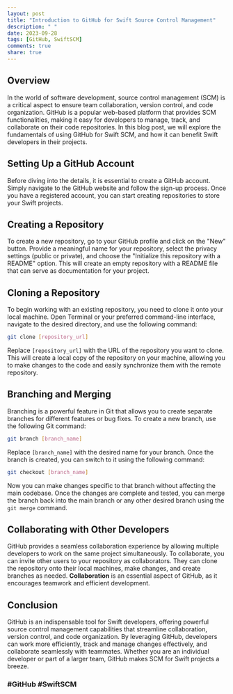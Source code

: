 ```yaml
---
layout: post
title: "Introduction to GitHub for Swift Source Control Management"
description: " "
date: 2023-09-28
tags: [GitHub, SwiftSCM]
comments: true
share: true
---
```


## Overview
In the world of software development, source control management (SCM) is a critical aspect to ensure team collaboration, version control, and code organization. GitHub is a popular web-based platform that provides SCM functionalities, making it easy for developers to manage, track, and collaborate on their code repositories. In this blog post, we will explore the fundamentals of using GitHub for Swift SCM, and how it can benefit Swift developers in their projects.

## Setting Up a GitHub Account
Before diving into the details, it is essential to create a GitHub account. Simply navigate to the GitHub website and follow the sign-up process. Once you have a registered account, you can start creating repositories to store your Swift projects.

## Creating a Repository
To create a new repository, go to your GitHub profile and click on the "New" button. Provide a meaningful name for your repository, select the privacy settings (public or private), and choose the "Initialize this repository with a README" option. This will create an empty repository with a README file that can serve as documentation for your project.

## Cloning a Repository
To begin working with an existing repository, you need to clone it onto your local machine. Open Terminal or your preferred command-line interface, navigate to the desired directory, and use the following command:

```bash
git clone [repository_url]
```

Replace `[repository_url]` with the URL of the repository you want to clone. This will create a local copy of the repository on your machine, allowing you to make changes to the code and easily synchronize them with the remote repository.

## Branching and Merging
Branching is a powerful feature in Git that allows you to create separate branches for different features or bug fixes. To create a new branch, use the following Git command:

```bash
git branch [branch_name]
```

Replace `[branch_name]` with the desired name for your branch. Once the branch is created, you can switch to it using the following command:

```bash
git checkout [branch_name]
```

Now you can make changes specific to that branch without affecting the main codebase. Once the changes are complete and tested, you can merge the branch back into the main branch or any other desired branch using the `git merge` command.

## Collaborating with Other Developers
GitHub provides a seamless collaboration experience by allowing multiple developers to work on the same project simultaneously. To collaborate, you can invite other users to your repository as collaborators. They can clone the repository onto their local machines, make changes, and create branches as needed. **Collaboration** is an essential aspect of GitHub, as it encourages teamwork and efficient development.

## Conclusion
GitHub is an indispensable tool for Swift developers, offering powerful source control management capabilities that streamline collaboration, version control, and code organization. By leveraging GitHub, developers can work more efficiently, track and manage changes effectively, and collaborate seamlessly with teammates. Whether you are an individual developer or part of a larger team, GitHub makes SCM for Swift projects a breeze.

### #GitHub #SwiftSCM